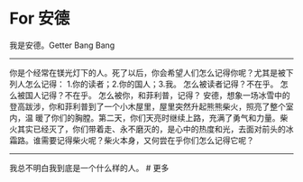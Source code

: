 # For 安德
我是安德。Getter Bang Bang
<hr/>
你是个经常在镁光灯下的人。死了以后，你会希望人们怎么记得你呢？尤其是被下列人怎么记得：
1.你的读者；2.你的国人；3.我。
怎么被读者记得？不在乎。 怎么被国人记得？不在乎。 怎么被你，和菲利普，记得？ 安德，想象一场冰雪中的登高跋涉，你和菲利普到了一个小木屋里，屋里突然升起熊熊柴火，照亮了整个室内，温 暖了你们的胸膛。第二天，你们天亮时继续上路，充满了勇气和力量。柴火其实已经灭了，你们带着走、永不磨灭的，是心中的热度和光，去面对前头的冰霜路。谁需要记得柴火呢？柴火本身，又何尝在乎你们怎么记得它呢？
<hr/>
我总不明白我到底是一个什么样的人。
# 更多
